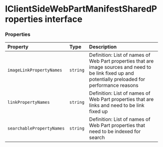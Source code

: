 # IClientSideWebPartManifestSharedProperties interface










### Properties

| Property	   | Type	| Description|
|:-------------|:-------|:-----------|
|`imageLinkPropertyNames`      | `string` | Definition: List of names of Web Part properties that are image sources and need to be link fixed up  and potentially preloaded for performance reasons |
|`linkPropertyNames`      | `string` | Definition: List of names of Web Part properties that are links and need to be link fixed up |
|`searchablePropertyNames`      | `string` | Definition: List of names of Web Part properties that need to be indexed for search |




